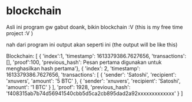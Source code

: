 # blockchain
Asli ini program gw gabut doank, bikin blockchain :V (this is my free time project :V )

nah dari program ini output akan seperti ini (the output will be like this)

Blockchain:
[
  {
    'index':1,
    'timestamp': 1613379386.7627656,
    'transactions': [],
    'proof':100,
    'previous_hash': Pesan pertama digunakan untuk menghasilkan hash pertama'},
    {
      'index': 2,
      'timestamp': 1613379386.7627656,
      'transactions':
      [
      {
        'sender': 'Satoshi',
        'recipient': 'xnuvers',
        'amount': '5 BTC'
      },
      {
        'sender': 'xnuvers',
        'recipient': 'Satoshi',
        'amount': '1 BTC'
      }
      ],
      'proof': 1928,
      'previous_hash': 'f408315ab7b74d56941540cbb5d5ca2cb895dad2a92xxxxxxxxxxxxx'
     }
]
